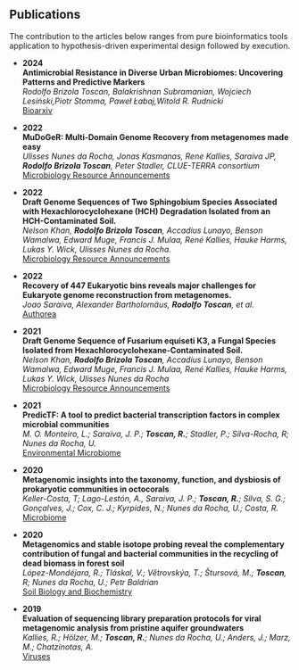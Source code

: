 ## Publications

The contribution to the articles below ranges from pure bioinformatics tools application to hypothesis-driven experimental design followed by execution.

- **2024**  
  **Antimicrobial Resistance in Diverse Urban Microbiomes: Uncovering Patterns and Predictive Markers**  
  *Rodolfo Brizola Toscan, Balakrishnan Subramanian, Wojciech Lesiński,Piotr Stomma, Paweł Łabaj,Witold R. Rudnicki*  
  [Bioarxiv](https://www.biorxiv.org/content/10.1101/2024.03.08.584116v1)

- **2022**  
  **MuDoGeR: Multi-Domain Genome Recovery from metagenomes made easy**  
  *Ulisses Nunes da Rocha, Jonas Kasmanas, Rene Kallies, Saraiva JP, **Rodolfo Brizola Toscan**, Peter Stadler, CLUE-TERRA consortium*  
  [Microbiology Resource Announcements](https://journals.asm.org/doi/10.1128/mra.00886-21)

- **2022**  
  **Draft Genome Sequences of Two Sphingobium Species Associated with Hexachlorocyclohexane (HCH) Degradation Isolated from an HCH-Contaminated Soil.**  
  *Nelson Khan, **Rodolfo Brizola Toscan**, Accadius Lunayo, Benson Wamalwa, Edward Muge, Francis J. Mulaa, René Kallies, Hauke Harms, Lukas Y. Wick, Ulisses Nunes da Rocha.*  
  [Microbiology Resource Announcements](https://journals.asm.org/doi/10.1128/mra.00886-21)

- **2022**  
  **Recovery of 447 Eukaryotic bins reveals major challenges for Eukaryote genome reconstruction from metagenomes.**  
  *Joao Saraiva, Alexander Bartholomäus, **Rodolfo Toscan**, et al.*  
  [Authorea](https://www.authorea.com/users/475051/articles/564601-recovery-of-447-eukaryotic-bins-reveals-major-challenges-for-eukaryote-genome-reconstruction-from-metagenomes?commit=ba92717daee50f2ad60ca377af12ba93f83c42b0)

- **2021**  
  **Draft Genome Sequence of Fusarium equiseti K3, a Fungal Species Isolated from Hexachlorocyclohexane-Contaminated Soil.**  
  *Nelson Khan, **Rodolfo Brizola Toscan**, Accadius Lunayo, Benson Wamalwa, Edward Muge, Francis J. Mulaa, René Kallies, Hauke Harms, Lukas Y. Wick, Ulisses Nunes da Rocha*  
  [Microbiology Resource Announcements](https://journals.asm.org/doi/10.1128/MRA.00885-21)

- **2021**  
  **PredicTF: A tool to predict bacterial transcription factors in complex microbial communities**  
  *M. O. Monteiro, L.; Saraiva, J. P.; **Toscan, R.**; Stadler, P.; Silva-Rocha, R; Nunes da Rocha, U.*  
  [Environmental Microbiome](https://environmentalmicrobiome.biomedcentral.com/articles/10.1186/s40793-021-00394-x)

- **2020**  
  **Metagenomic insights into the taxonomy, function, and dysbiosis of prokaryotic communities in octocorals**  
  *Keller-Costa, T; Lago-Lestón, A., Saraiva, J. P.; **Toscan, R.**; Silva, S. G.; Gonçalves, J.; Cox, C. J.; Kyrpides, N.; Nunes da Rocha, U.; Costa, R.*  
  [Microbiome](https://microbiomejournal.biomedcentral.com/articles/10.1186/s40168-021-01031-y)

- **2020**  
  **Metagenomics and stable isotope probing reveal the complementary contribution of fungal and bacterial communities in the recycling of dead biomass in forest soil**  
  *López-Mondéjara, R.; Tláskal, V.; Větrovskýa, T.; Štursová, M.; **Toscan**, R; Nunes da Rocha, U.; Petr Baldrian*  
  [Soil Biology and Biochemistry](https://www.sciencedirect.com/science/article/abs/pii/S0038071720301723)

- **2019**  
  **Evaluation of sequencing library preparation protocols for viral metagenomic analysis from pristine aquifer groundwaters**  
  *Kallies, R.; Hölzer, M.; **Toscan, R.**; Nunes da Rocha, U.; Anders, J.; Marz, M.; Chatzinotas, A.*  
  [Viruses](https://www.mdpi.com/1999-4915/11/6/484)

